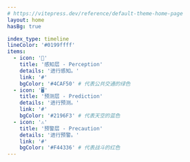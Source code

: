 ```yaml
---
# https://vitepress.dev/reference/default-theme-home-page
layout: home
hasBg: true

index_type: timeline
lineColor: '#0199ffff'
items:
  - icon: '📡'
    title: '感知层 - Perception'
    details: '进行感知。'
    link: '#'
    bgColor: '#4CAF50' # 代表公共交通的绿色
  - icon: '🖥️'
    title: '预测层 - Prediction'
    details: '进行预测。'
    link: '#'
    bgColor: '#2196F3' # 代表天空的蓝色
  - icon: '⚠️'
    title: '预警层 - Precaution'
    details: '进行预警。'
    link: '#'
    bgColor: '#F44336' # 代表战斗的红色
---
```

<Resume />
